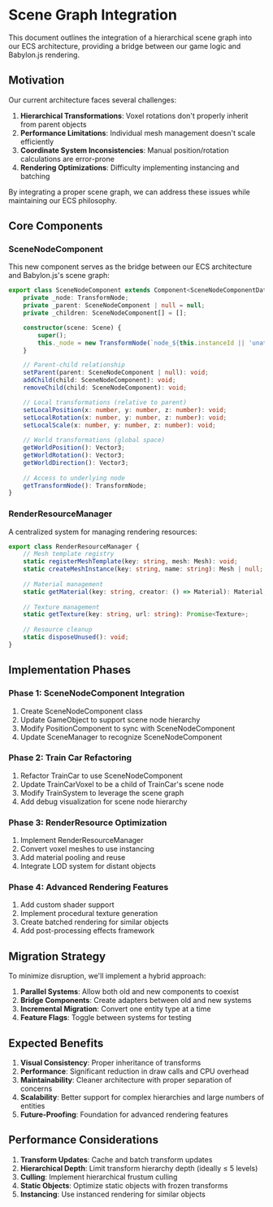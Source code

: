 # Scene Graph Integration

This document outlines the integration of a hierarchical scene graph into our ECS architecture, providing a bridge between our game logic and Babylon.js rendering.

## Motivation

Our current architecture faces several challenges:
1. **Hierarchical Transformations**: Voxel rotations don't properly inherit from parent objects
2. **Performance Limitations**: Individual mesh management doesn't scale efficiently
3. **Coordinate System Inconsistencies**: Manual position/rotation calculations are error-prone
4. **Rendering Optimizations**: Difficulty implementing instancing and batching

By integrating a proper scene graph, we can address these issues while maintaining our ECS philosophy.

## Core Components

### SceneNodeComponent

This new component serves as the bridge between our ECS architecture and Babylon.js's scene graph:

```typescript
export class SceneNodeComponent extends Component<SceneNodeComponentData> {
    private _node: TransformNode;
    private _parent: SceneNodeComponent | null = null;
    private _children: SceneNodeComponent[] = [];

    constructor(scene: Scene) {
        super();
        this._node = new TransformNode(`node_${this.instanceId || 'unattached'}`, scene);
    }

    // Parent-child relationship
    setParent(parent: SceneNodeComponent | null): void;
    addChild(child: SceneNodeComponent): void;
    removeChild(child: SceneNodeComponent): void;

    // Local transformations (relative to parent)
    setLocalPosition(x: number, y: number, z: number): void;
    setLocalRotation(x: number, y: number, z: number): void;
    setLocalScale(x: number, y: number, z: number): void;
    
    // World transformations (global space)
    getWorldPosition(): Vector3;
    getWorldRotation(): Vector3;
    getWorldDirection(): Vector3;
    
    // Access to underlying node
    getTransformNode(): TransformNode;
}
```

### RenderResourceManager

A centralized system for managing rendering resources:

```typescript
export class RenderResourceManager {
    // Mesh template registry
    static registerMeshTemplate(key: string, mesh: Mesh): void;
    static createMeshInstance(key: string, name: string): Mesh | null;
    
    // Material management
    static getMaterial(key: string, creator: () => Material): Material;
    
    // Texture management
    static getTexture(key: string, url: string): Promise<Texture>;
    
    // Resource cleanup
    static disposeUnused(): void;
}
```

## Implementation Phases

### Phase 1: SceneNodeComponent Integration
1. Create SceneNodeComponent class
2. Update GameObject to support scene node hierarchy
3. Modify PositionComponent to sync with SceneNodeComponent
4. Update SceneManager to recognize SceneNodeComponent

### Phase 2: Train Car Refactoring
1. Refactor TrainCar to use SceneNodeComponent
2. Update TrainCarVoxel to be a child of TrainCar's scene node
3. Modify TrainSystem to leverage the scene graph
4. Add debug visualization for scene node hierarchy

### Phase 3: RenderResource Optimization
1. Implement RenderResourceManager
2. Convert voxel meshes to use instancing
3. Add material pooling and reuse
4. Integrate LOD system for distant objects

### Phase 4: Advanced Rendering Features
1. Add custom shader support
2. Implement procedural texture generation
3. Create batched rendering for similar objects
4. Add post-processing effects framework

## Migration Strategy

To minimize disruption, we'll implement a hybrid approach:

1. **Parallel Systems**: Allow both old and new components to coexist
2. **Bridge Components**: Create adapters between old and new systems
3. **Incremental Migration**: Convert one entity type at a time
4. **Feature Flags**: Toggle between systems for testing

## Expected Benefits

1. **Visual Consistency**: Proper inheritance of transforms
2. **Performance**: Significant reduction in draw calls and CPU overhead
3. **Maintainability**: Cleaner architecture with proper separation of concerns
4. **Scalability**: Better support for complex hierarchies and large numbers of entities
5. **Future-Proofing**: Foundation for advanced rendering features

## Performance Considerations

1. **Transform Updates**: Cache and batch transform updates
2. **Hierarchical Depth**: Limit transform hierarchy depth (ideally ≤ 5 levels)
3. **Culling**: Implement hierarchical frustum culling
4. **Static Objects**: Optimize static objects with frozen transforms
5. **Instancing**: Use instanced rendering for similar objects
